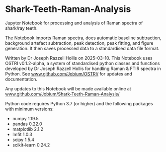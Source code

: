 # Shark-Teeth-Raman-Analysis
Jupyter Notebook for processing and analysis of Raman spectra of shark/ray teeth.

The Notebook imports Raman spectra, does automatic baseline subtraction, background artefact subtraction, peak detection, peak fitting, and figure generation. It then saves processed data to a standardised data file format.

Written by Dr Joseph Razzell Hollis on 2025-03-10. This Notebook uses OSTRI v0.1.2-alpha, a system of standardised python classes and functions developed by Dr Joseph Razzell Hollis for handling Raman & FTIR spectra in Python. See www.github.com/Jobium/OSTRI/ for updates and documentation.

Any updates to this Notebook will be made available online at www.github.com/Jobium/Shark-Teeth-Raman-Analysis/

Python code requires Python 3.7 (or higher) and the following packages with minimum versions:
- numpy 1.19.5
- pandas 0.22.0
- matplotlib 2.1.2
- lmfit 1.0.3
- scipy 1.5.4
- scikit-learn 0.24.2
